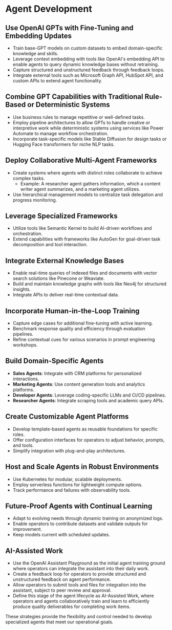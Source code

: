 # Agent Development

## Use OpenAI GPTs with Fine-Tuning and Embedding Updates

-   Train base-GPT models on custom datasets to embed domain-specific knowledge and skills.
-   Leverage context embedding with tools like OpenAI's embedding API to enable agents to query dynamic knowledge bases without retraining.
-   Capture structured and unstructured feedback through feedback loops.
-   Integrate external tools such as Microsoft Graph API, HubSpot API, and custom APIs to extend agent functionality.

## Combine GPT Capabilities with Traditional Rule-Based or Deterministic Systems

-   Use business rules to manage repetitive or well-defined tasks.
-   Employ pipeline architectures to allow GPTs to handle creative or interpretive work while deterministic systems using services like Power Automate to manage workflow orchestration.
-   Incorporate task-specific models like Stable Diffusion for design tasks or Hugging Face transformers for niche NLP tasks.

## Deploy Collaborative Multi-Agent Frameworks

-   Create systems where agents with distinct roles collaborate to achieve complex tasks.
    -   Example: A researcher agent gathers information, which a content writer agent summarizes, and a marketing agent utilizes.
-   Use hierarchical management models to centralize task delegation and progress monitoring.

## Leverage Specialized Frameworks

-   Utilize tools like Semantic Kernel to build AI-driven workflows and orchestration.
-   Extend capabilities with frameworks like AutoGen for goal-driven task decomposition and tool interaction.

## Integrate External Knowledge Bases

-   Enable real-time queries of indexed files and documents with vector search solutions like Pinecone or Weaviate.
-   Build and maintain knowledge graphs with tools like Neo4j for structured insights.
-   Integrate APIs to deliver real-time contextual data.

## Incorporate Human-in-the-Loop Training

-   Capture edge cases for additional fine-tuning with active learning.
-   Benchmark response quality and efficiency through evaluation pipelines.
-   Refine contextual cues for various scenarios in prompt engineering workshops.

## Build Domain-Specific Agents

-   **Sales Agents**: Integrate with CRM platforms for personalized interactions.
-   **Marketing Agents**: Use content generation tools and analytics platforms.
-   **Developer Agents**: Leverage coding-specific LLMs and CI/CD pipelines.
-   **Researcher Agents**: Integrate scraping tools and academic query APIs.

## Create Customizable Agent Platforms

-   Develop template-based agents as reusable foundations for specific roles.
-   Offer configuration interfaces for operators to adjust behavior, prompts, and tools.
-   Simplify integration with plug-and-play architectures.

## Host and Scale Agents in Robust Environments

-   Use Kubernetes for modular, scalable deployments.
-   Employ serverless functions for lightweight compute options.
-   Track performance and failures with observability tools.

## Future-Proof Agents with Continual Learning

-   Adapt to evolving needs through dynamic training on anonymized logs.
-   Enable operators to contribute datasets and validate outputs for improvement.
-   Keep models current with scheduled updates.

## AI-Assisted Work

-   Use the OpenAI Assistant Playground as the initial agent training ground where operators can integrate the assistant into their daily work.
-   Create a feedback loop for operators to provide structured and unstructured feedback on agent performance.
-   Allow operators to submit tools and files for integration into the assistant, subject to peer review and approval.
-   Define this stage of the agent lifecycle as AI-Assisted Work, where operators and agents collaboratively train and learn to efficiently produce quality deliverables for completing work items.

These strategies provide the flexibility and control needed to develop specialized agents that meet our operational goals.
